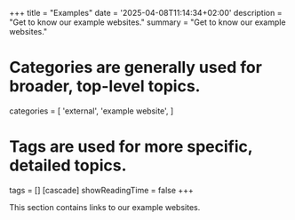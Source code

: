 +++
title = "Examples"
date = '2025-04-08T11:14:34+02:00'
description = "Get to know our example websites."
summary = "Get to know our example websites."
# Categories are generally used for broader, top-level topics.
categories = [
 'external',
 'example website',
]
# Tags are used for more specific, detailed topics.
tags = []
[cascade]
showReadingTime = false
+++

This section contains links to our example websites.
